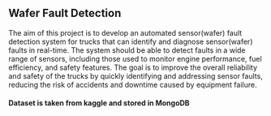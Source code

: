 ## Wafer Fault Detection

The aim of this project is to develop an automated sensor(wafer) fault detection system for trucks that can identify and diagnose sensor(wafer) faults in real-time. The system should be able to detect faults in a wide range of sensors, including those used to monitor engine performance, fuel efficiency, and safety features. The goal is to improve the overall reliability and safety of the trucks by quickly identifying and addressing sensor faults, reducing the risk of accidents and downtime caused by equipment failure.

#### Dataset is taken from kaggle and stored in MongoDB
